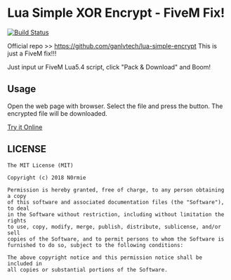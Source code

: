 # Lua Simple XOR Encrypt - FiveM Fix!

[![Build Status](https://travis-ci.com/ganlvtech/lua-simple-encrypt.svg?branch=master)](https://travis-ci.com/ganlvtech/lua-simple-encrypt)

Official repo >> https://github.com/ganlvtech/lua-simple-encrypt
This is just a FiveM fix!!!

Just input ur FiveM Lua5.4 script, click "Pack & Download" and Boom!

## Usage

Open the web page with browser. Select the file and press the button. The encrypted file will be downloaded.

[Try it Online](https://N0rmie.github.io/public/index.html/)
## LICENSE

    The MIT License (MIT)

    Copyright (c) 2018 N0rmie

    Permission is hereby granted, free of charge, to any person obtaining a copy
    of this software and associated documentation files (the "Software"), to deal
    in the Software without restriction, including without limitation the rights
    to use, copy, modify, merge, publish, distribute, sublicense, and/or sell
    copies of the Software, and to permit persons to whom the Software is
    furnished to do so, subject to the following conditions:

    The above copyright notice and this permission notice shall be included in
    all copies or substantial portions of the Software.
